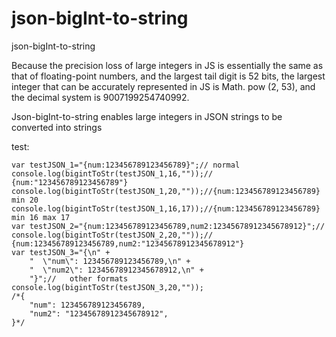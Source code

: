 # json-bigInt-to-string
json-bigInt-to-string

Because the precision loss of large integers in JS is essentially the same as that of floating-point numbers, and the largest tail digit is 52 bits, the largest integer that can be accurately represented in JS is Math. pow (2, 53), and the decimal system is 9007199254740992.

Json-bigInt-to-string enables large integers in JSON strings to be converted into strings

test:

    var testJSON_1="{num:123456789123456789}";// normal
    console.log(bigintToStr(testJSON_1,16,""));// {num:"123456789123456789"}
    console.log(bigintToStr(testJSON_1,20,""));//{num:123456789123456789}  min 20
    console.log(bigintToStr(testJSON_1,16,17));//{num:123456789123456789}  min 16 max 17
    var testJSON_2="{num:123456789123456789,num2:12345678912345678912}";//
    console.log(bigintToStr(testJSON_2,20,""));// {num:123456789123456789,num2:"12345678912345678912"}
    var testJSON_3="{\n" +
        "  \"num\": 123456789123456789,\n" +
        "  \"num2\": 12345678912345678912,\n" +
        "}";//   other formats
    console.log(bigintToStr(testJSON_3,20,""));
    /*{
        "num": 123456789123456789,
        "num2": "12345678912345678912",
    }*/
